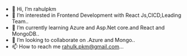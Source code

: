- 👋 Hi, I’m rahulpkm
- 👀 I’m interested in Frontend Development with React Js,CICD,Leading Team..
- 🌱 I’m currently learning Azure and Asp.Net core.and React and MongoDB..
- 💞️ I’m looking to collaborate on .Azure and Mongo..
- 📫 How to reach me rahulk.pkm@gmail.com...

<!---
rahulpkm/rahulpkm is a ✨ special ✨ repository because its `README.md` (this file) appears on your GitHub profile.
You can click the Preview link to take a look at your changes.
--->
